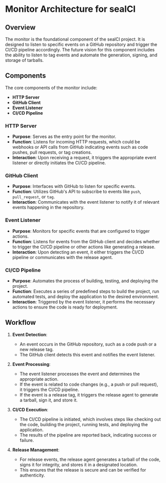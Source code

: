 # Monitor Architecture for sealCI

## Overview

The monitor is the foundational component of the sealCI project. It is designed to listen to specific events on a GitHub repository and trigger the CI/CD pipeline accordingly. The future vision for this component includes the ability to listen to tag events and automate the generation, signing, and storage of tarballs.

## Components

The core components of the monitor include:

- **HTTP Server**
- **GitHub Client**
- **Event Listener**
- **CI/CD Pipeline**

### HTTP Server

- **Purpose**: Serves as the entry point for the monitor.
- **Function**: Listens for incoming HTTP requests, which could be webhooks or API calls from GitHub indicating events such as code pushes, pull requests, or tag creations.
- **Interaction**: Upon receiving a request, it triggers the appropriate event listener or directly initiates the CI/CD pipeline.

### GitHub Client

- **Purpose**: Interfaces with GitHub to listen for specific events.
- **Function**: Utilizes GitHub's API to subscribe to events like `push`, `pull_request`, or `tag`.
- **Interaction**: Communicates with the event listener to notify it of relevant events happening in the repository.

### Event Listener

- **Purpose**: Monitors for specific events that are configured to trigger actions.
- **Function**: Listens for events from the GitHub client and decides whether to trigger the CI/CD pipeline or other actions like generating a release.
- **Interaction**: Upon detecting an event, it either triggers the CI/CD pipeline or communicates with the release agent.

### CI/CD Pipeline

- **Purpose**: Automates the process of building, testing, and deploying the project.
- **Function**: Executes a series of predefined steps to build the project, run automated tests, and deploy the application to the desired environment.
- **Interaction**: Triggered by the event listener, it performs the necessary actions to ensure the code is ready for deployment.

## Workflow

1. **Event Detection**:
   - An event occurs in the GitHub repository, such as a code push or a new release tag.
   - The GitHub client detects this event and notifies the event listener.

2. **Event Processing**:
   - The event listener processes the event and determines the appropriate action.
   - If the event is related to code changes (e.g., a push or pull request), it triggers the CI/CD pipeline.
   - If the event is a release tag, it triggers the release agent to generate a tarball, sign it, and store it.

3. **CI/CD Execution**:
   - The CI/CD pipeline is initiated, which involves steps like checking out the code, building the project, running tests, and deploying the application.
   - The results of the pipeline are reported back, indicating success or failure.

4. **Release Management**:
   - For release events, the release agent generates a tarball of the code, signs it for integrity, and stores it in a designated location.
   - This ensures that the release is secure and can be verified for authenticity.
